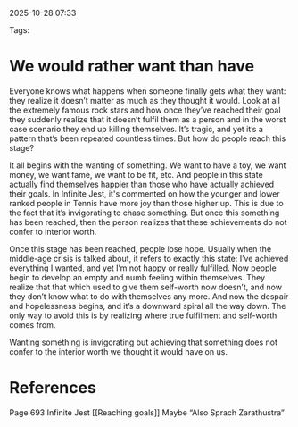 2025-10-28 07:33

Tags:
# We would rather want than have
Everyone knows what happens when someone finally gets what they want: they realize it doesn’t matter as much as they thought it would. Look at all the extremely famous rock stars and how once they’ve reached their goal they suddenly realize that it doesn’t fulfil them as a person and in the worst case scenario they end up killing themselves. It’s tragic, and yet it’s a pattern that’s been repeated countless times. But how do people reach this stage?

It all begins with the wanting of something. We want to have a toy, we want money, we want fame, we want to be fit, etc. And people in this state actually find themselves happier than those who have actually achieved their goals. In Infinite Jest, it's commented on how the younger and lower ranked people in Tennis have more joy than those higher up. This is due to the fact that it’s invigorating to chase something. But once this something has been reached, then the person realizes that these achievements do not confer to interior worth. 

Once this stage has been reached, people lose hope. Usually when the middle-age crisis is talked about, it refers to exactly this state: I’ve achieved everything I wanted, and yet I’m not happy or really fulfilled. Now people begin to develop an empty and numb feeling within themselves. They realize that that which used to give them self-worth now doesn’t, and now they don’t know what to do with themselves any more. And now the despair and hopelessness begins, and it’s a downward spiral all the way down. The only way to avoid this is by realizing where true fulfilment and self-worth comes from.

Wanting something is invigorating but achieving that something does not confer to the interior worth we thought it would have on us.
# References
Page 693 Infinite Jest
[[Reaching goals]]
Maybe “Also Sprach Zarathustra”